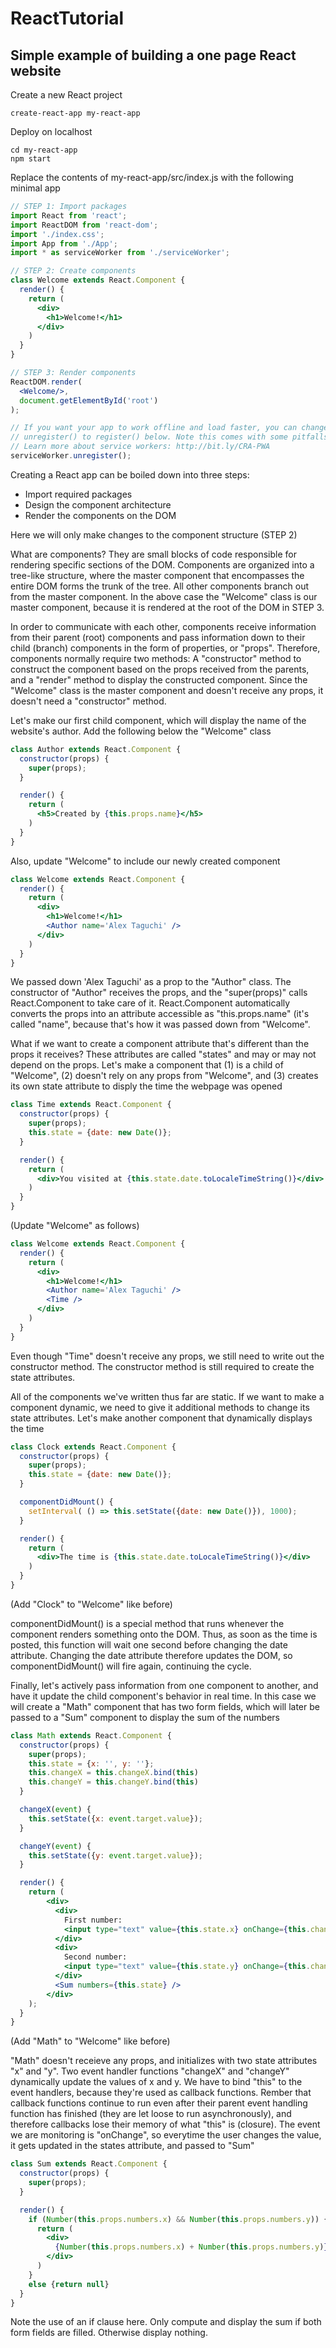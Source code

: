 # ReactTutorial
Simple example of building a one page React website
---

Create a new React project
```
create-react-app my-react-app
```

Deploy on localhost
```
cd my-react-app
npm start
```

Replace the contents of my-react-app/src/index.js with the following minimal app
```jsx
// STEP 1: Import packages
import React from 'react';
import ReactDOM from 'react-dom';
import './index.css';
import App from './App';
import * as serviceWorker from './serviceWorker';

// STEP 2: Create components
class Welcome extends React.Component {
  render() {
    return (
      <div>
        <h1>Welcome!</h1>
      </div>
    )
  }
}

// STEP 3: Render components
ReactDOM.render(
  <Welcome/>,
  document.getElementById('root')
);

// If you want your app to work offline and load faster, you can change
// unregister() to register() below. Note this comes with some pitfalls.
// Learn more about service workers: http://bit.ly/CRA-PWA
serviceWorker.unregister();

```
Creating a React app can be boiled down into three steps:
- Import required packages
- Design the component architecture
- Render the components on the DOM

Here we will only make changes to the component structure (STEP 2)

What are components? They are small blocks of code responsible for rendering specific sections of the DOM. Components are organized into a tree-like structure, where the master component that encompasses the entire DOM forms the trunk of the tree. All other components branch out from the master component. In the above case the "Welcome" class is our master component, because it is rendered at the root of the DOM in STEP 3.

In order to communicate with each other, components receive information from their parent (root) components and pass information down to their child (branch) components in the form of properties, or "props". Therefore, components normally require two methods: A "constructor" method to construct the component based on the props received from the parents, and a "render" method to display the constructed component. Since the "Welcome" class is the master component and doesn't receive any props, it doesn't need a "constructor" method.

Let's make our first child component, which will display the name of the website's author. Add the following below the "Welcome" class
```jsx
class Author extends React.Component {
  constructor(props) {
    super(props);
  }

  render() {
    return (
      <h5>Created by {this.props.name}</h5>
    )
  }
}
```
Also, update "Welcome" to include our newly created component
```jsx
class Welcome extends React.Component {
  render() {
    return (
      <div>
        <h1>Welcome!</h1>
        <Author name='Alex Taguchi' />
      </div>
    )
  }
}
```
We passed down 'Alex Taguchi' as a prop to the "Author" class. The constructor of "Author" receives the props, and the "super(props)" calls React.Component to take care of it. React.Component automatically converts the props into an attribute accessible as "this.props.name" (it's called "name", because that's how it was passed down from "Welcome".

What if we want to create a component attribute that's different than the props it receives? These attributes are called "states" and may or may not depend on the props. Let's make a component that (1) is a child of "Welcome", (2) doesn't rely on any props from "Welcome", and (3) creates its own state attribute to disply the time the webpage was opened
```jsx
class Time extends React.Component {
  constructor(props) {
    super(props);
    this.state = {date: new Date()};
  }

  render() {
    return (
      <div>You visited at {this.state.date.toLocaleTimeString()}</div>
    )
  }
}
```
(Update "Welcome" as follows)
```jsx
class Welcome extends React.Component {
  render() {
    return (
      <div>
        <h1>Welcome!</h1>
        <Author name='Alex Taguchi' />
        <Time />
      </div>
    )
  }
}
```
Even though "Time" doesn't receive any props, we still need to write out the constructor method. The constructor method is still required to create the state attributes.

All of the components we've written thus far are static. If we want to make a component dynamic, we need to give it additional methods to change its state attributes. Let's make another component that dynamically displays the time
```jsx
class Clock extends React.Component {
  constructor(props) {
    super(props);
    this.state = {date: new Date()};
  }

  componentDidMount() {
    setInterval( () => this.setState({date: new Date()}), 1000);
  }

  render() {
    return (
      <div>The time is {this.state.date.toLocaleTimeString()}</div>
    )
  }
}
```
(Add "Clock" to "Welcome" like before)

componentDidMount() is a special method that runs whenever the component renders something onto the DOM. Thus, as soon as the time is posted, this function will wait one second before changing the date attribute. Changing the date attribute therefore updates the DOM, so componentDidMount() will fire again, continuing the cycle.

Finally, let's actively pass information from one component to another, and have it update the child component's behavior in real time. In this case we will create a "Math" component that has two form fields, which will later be passed to a "Sum" component to display the sum of the numbers
```jsx
class Math extends React.Component {
  constructor(props) {
    super(props);
    this.state = {x: '', y: ''};
    this.changeX = this.changeX.bind(this)
    this.changeY = this.changeY.bind(this)
  }

  changeX(event) {
    this.setState({x: event.target.value});
  }

  changeY(event) {
    this.setState({y: event.target.value});
  }

  render() {
    return (
        <div>
          <div>
            First number:
            <input type="text" value={this.state.x} onChange={this.changeX} />
          </div>
          <div>
            Second number:
            <input type="text" value={this.state.y} onChange={this.changeY} />
          </div>
          <Sum numbers={this.state} />
        </div>
    );
  }
}
```
(Add "Math" to "Welcome" like before)

"Math" doesn't receieve any props, and initializes with two state attributes "x" and "y". Two event handler functions "changeX" and "changeY" dynamically update the values of x and y. We have to bind "this" to the event handlers, because they're used as callback functions. Rember that callback functions continue to run even after their parent event handling function has finished (they are let loose to run asynchronously), and therefore callbacks lose their memory of what "this" is (closure). The event we are monitoring is "onChange", so everytime the user changes the value, it gets updated in the states attribute, and passed to "Sum"
```jsx
class Sum extends React.Component {
  constructor(props) {
    super(props);
  }

  render() {
    if (Number(this.props.numbers.x) && Number(this.props.numbers.y)) {
      return (
        <div>
          {Number(this.props.numbers.x) + Number(this.props.numbers.y)}
        </div>
      )
    }
    else {return null}
  }
}
```
Note the use of an if clause here. Only compute and display the sum if both form fields are filled. Otherwise display nothing.
